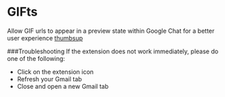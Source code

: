 GIFts
=====

Allow GIF urls to appear in a preview state within Google Chat for a better user experience
[thumbsup](http://media.giphy.com/media/xGDVFwXnboGY/giphy.gif)

###Troubleshooting
If the extension does not work immediately, please do one of the following:
- Click on the extension icon
- Refresh your Gmail tab
- Close and open a new Gmail tab
